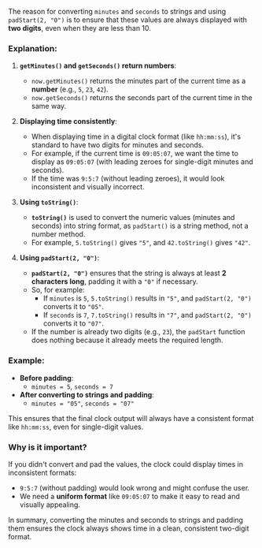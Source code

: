 The reason for converting `minutes` and `seconds` to strings and using `padStart(2, "0")` is to ensure that these values are always displayed with **two digits**, even when they are less than 10.

### Explanation:

1. **`getMinutes()` and `getSeconds()` return numbers**:

    - `now.getMinutes()` returns the minutes part of the current time as a **number** (e.g., `5`, `23`, `42`).
    - `now.getSeconds()` returns the seconds part of the current time in the same way.

2. **Displaying time consistently**:

    - When displaying time in a digital clock format (like `hh:mm:ss`), it's standard to have two digits for minutes and seconds.
    - For example, if the current time is `09:05:07`, we want the time to display as `09:05:07` (with leading zeroes for single-digit minutes and seconds).
    - If the time was `9:5:7` (without leading zeroes), it would look inconsistent and visually incorrect.

3. **Using `toString()`**:

    - **`toString()`** is used to convert the numeric values (minutes and seconds) into string format, as `padStart()` is a string method, not a number method.
    - For example, `5.toString()` gives `"5"`, and `42.toString()` gives `"42"`.

4. **Using `padStart(2, "0")`**:
    - **`padStart(2, "0")`** ensures that the string is always at least **2 characters long**, padding it with a `"0"` if necessary.
    - So, for example:
        - If `minutes` is `5`, `5.toString()` results in `"5"`, and `padStart(2, "0")` converts it to `"05"`.
        - If `seconds` is `7`, `7.toString()` results in `"7"`, and `padStart(2, "0")` converts it to `"07"`.
    - If the number is already two digits (e.g., `23`), the `padStart` function does nothing because it already meets the required length.

### Example:

-   **Before padding**:
    -   `minutes = 5`, `seconds = 7`
-   **After converting to strings and padding**:
    -   `minutes = "05"`, `seconds = "07"`

This ensures that the final clock output will always have a consistent format like `hh:mm:ss`, even for single-digit values.

### Why is it important?

If you didn't convert and pad the values, the clock could display times in inconsistent formats:

-   `9:5:7` (without padding) would look wrong and might confuse the user.
-   We need a **uniform format** like `09:05:07` to make it easy to read and visually appealing.

In summary, converting the minutes and seconds to strings and padding them ensures the clock always shows time in a clean, consistent two-digit format.
